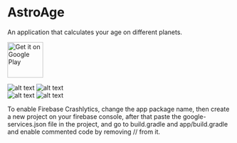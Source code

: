 # AstroAge
An application that calculates your age on different planets.

<a href="https://play.google.com/store/apps/details?id=com.nordef.astroagecalculator" target="_blank">
<img src="https://play.google.com/intl/en_us/badges/images/generic/en-play-badge.png" alt="Get it on Google Play" height="80"/></a>

![alt text](https://lh3.googleusercontent.com/0iQ6VuMM5sLyzEOprbNtI3raJM_ZtfuSLlMLVWt6pL4HOToNqDeMTU9Hf8nJBBUXBYM)
![alt text](https://lh3.googleusercontent.com/l-6Oz9cW92vCHOMw-Fd2NbUM6N62l_E9bAr4MXleA9245No7RjiZPnUEB_cMTOIrLRI_)
</br>
![alt text](https://lh3.googleusercontent.com/XsuzQtzlixWHTodu8N4Qhq5UWVhmOpekkiRwwdujkQ5EnAJPRKuqWRIdROhkIjQZT2A7)
![alt text](https://lh3.googleusercontent.com/9DsK_3LxF4FUg7Y5KtLl3LgPoxadJfbtdMnr4V9QeTJz-5WcOiM9JzZK9YF9ZGPWe2g)

To enable Firebase Crashlytics, change the app package name, then create a new project on your firebase console, after that paste the google-services.json file in the project, and go to build.gradle and app/build.gradle and enable commented code by removing // from it.
